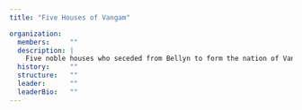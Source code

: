 ```yaml
---
title: "Five Houses of Vangam"

organization:
  members:     ""
  description: |
    Five noble houses who seceded from Bellyn to form the nation of Vangam. They are ruthless and cunning.
  history:     ""
  structure:   ""
  leader:      ""
  leaderBio:   ""
---
```

